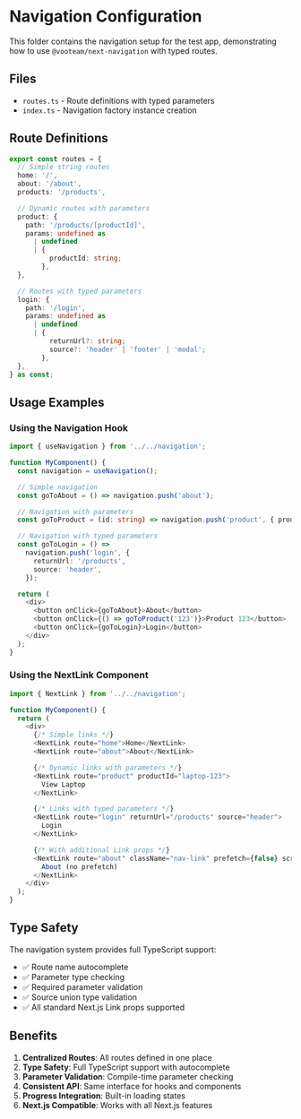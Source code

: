 # Navigation Configuration

This folder contains the navigation setup for the test app, demonstrating how to use `@vooteam/next-navigation` with typed routes.

## Files

- `routes.ts` - Route definitions with typed parameters
- `index.ts` - Navigation factory instance creation

## Route Definitions

```typescript
export const routes = {
  // Simple string routes
  home: '/',
  about: '/about',
  products: '/products',

  // Dynamic routes with parameters
  product: {
    path: '/products/[productId]',
    params: undefined as
      | undefined
      | {
          productId: string;
        },
  },

  // Routes with typed parameters
  login: {
    path: '/login',
    params: undefined as
      | undefined
      | {
          returnUrl?: string;
          source?: 'header' | 'footer' | 'modal';
        },
  },
} as const;
```

## Usage Examples

### Using the Navigation Hook

```typescript
import { useNavigation } from '../../navigation';

function MyComponent() {
  const navigation = useNavigation();

  // Simple navigation
  const goToAbout = () => navigation.push('about');

  // Navigation with parameters
  const goToProduct = (id: string) => navigation.push('product', { productId: id });

  // Navigation with typed parameters
  const goToLogin = () =>
    navigation.push('login', {
      returnUrl: '/products',
      source: 'header',
    });

  return (
    <div>
      <button onClick={goToAbout}>About</button>
      <button onClick={() => goToProduct('123')}>Product 123</button>
      <button onClick={goToLogin}>Login</button>
    </div>
  );
}
```

### Using the NextLink Component

```typescript
import { NextLink } from '../../navigation';

function MyComponent() {
  return (
    <div>
      {/* Simple links */}
      <NextLink route="home">Home</NextLink>
      <NextLink route="about">About</NextLink>

      {/* Dynamic links with parameters */}
      <NextLink route="product" productId="laptop-123">
        View Laptop
      </NextLink>

      {/* Links with typed parameters */}
      <NextLink route="login" returnUrl="/products" source="header">
        Login
      </NextLink>

      {/* With additional Link props */}
      <NextLink route="about" className="nav-link" prefetch={false} scroll={false}>
        About (no prefetch)
      </NextLink>
    </div>
  );
}
```

## Type Safety

The navigation system provides full TypeScript support:

- ✅ Route name autocomplete
- ✅ Parameter type checking
- ✅ Required parameter validation
- ✅ Source union type validation
- ✅ All standard Next.js Link props supported

## Benefits

1. **Centralized Routes**: All routes defined in one place
2. **Type Safety**: Full TypeScript support with autocomplete
3. **Parameter Validation**: Compile-time parameter checking
4. **Consistent API**: Same interface for hooks and components
5. **Progress Integration**: Built-in loading states
6. **Next.js Compatible**: Works with all Next.js features

